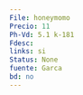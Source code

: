 ```yaml
---
File: honeymomo
Precio: 11
Ph-Vd: 5.1 k-181
Fdesc: 
links: si
Status: None
fuente: Garca
bd: no
---
```

